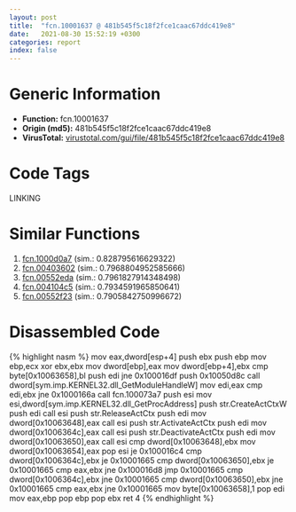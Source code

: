 ```yaml
---
layout: post
title:  "fcn.10001637 @ 481b545f5c18f2fce1caac67ddc419e8"
date:   2021-08-30 15:52:19 +0300
categories: report
index: false
---
```


# Generic Information
- **Function:** fcn.10001637
- **Origin (md5):** 481b545f5c18f2fce1caac67ddc419e8
- **VirusTotal:** [virustotal.com/gui/file/481b545f5c18f2fce1caac67ddc419e8][virustotal_ref]

# Code Tags
<span class="tag" id="LINKING">LINKING</span>


# Similar Functions

1. [fcn.1000d0a7][similar_1_ref] (sim.: 0.828795616629322)
2. [fcn.00403602][similar_2_ref] (sim.: 0.7968804952585666)
3. [fcn.00552eda][similar_3_ref] (sim.: 0.7961827914348498)
4. [fcn.004104c5][similar_4_ref] (sim.: 0.7934591965850641)
5. [fcn.00552f23][similar_5_ref] (sim.: 0.7905842750996672)


# Disassembled Code

{% highlight nasm %}
mov eax,dword[esp+4]
push ebx
push ebp
mov ebp,ecx
xor ebx,ebx
mov dword[ebp],eax
mov dword[ebp+4],ebx
cmp byte[0x10063658],bl
push edi
jne 0x100016df
push 0x10050d8c
call dword[sym.imp.KERNEL32.dll_GetModuleHandleW]
mov edi,eax
cmp edi,ebx
jne 0x1000166a
call fcn.100073a7
push esi
mov esi,dword[sym.imp.KERNEL32.dll_GetProcAddress]
push str.CreateActCtxW
push edi
call esi
push str.ReleaseActCtx
push edi
mov dword[0x10063648],eax
call esi
push str.ActivateActCtx
push edi
mov dword[0x1006364c],eax
call esi
push str.DeactivateActCtx
push edi
mov dword[0x10063650],eax
call esi
cmp dword[0x10063648],ebx
mov dword[0x10063654],eax
pop esi
je 0x100016c4
cmp dword[0x1006364c],ebx
je 0x10001665
cmp dword[0x10063650],ebx
je 0x10001665
cmp eax,ebx
jne 0x100016d8
jmp 0x10001665
cmp dword[0x1006364c],ebx
jne 0x10001665
cmp dword[0x10063650],ebx
jne 0x10001665
cmp eax,ebx
jne 0x10001665
mov byte[0x10063658],1
pop edi
mov eax,ebp
pop ebp
pop ebx
ret 4
{% endhighlight %}


[similar_1_ref]: /report/fcn.1000d0a7@481b545f5c18f2fce1caac67ddc419e8
[similar_2_ref]: /report/fcn.00403602@a2475448bf4050c1583e1970984a4d00
[similar_3_ref]: /report/fcn.00552eda@c60344b51fa39a329b92557d24ff7670
[similar_4_ref]: /report/fcn.004104c5@a1c6b07868a0eea8f4ee5a872aa71909
[similar_5_ref]: /report/fcn.00552f23@14b20b07906a36e23f2230c8042160f2
[virustotal_ref]: https://www.virustotal.com/gui/file/481b545f5c18f2fce1caac67ddc419e8